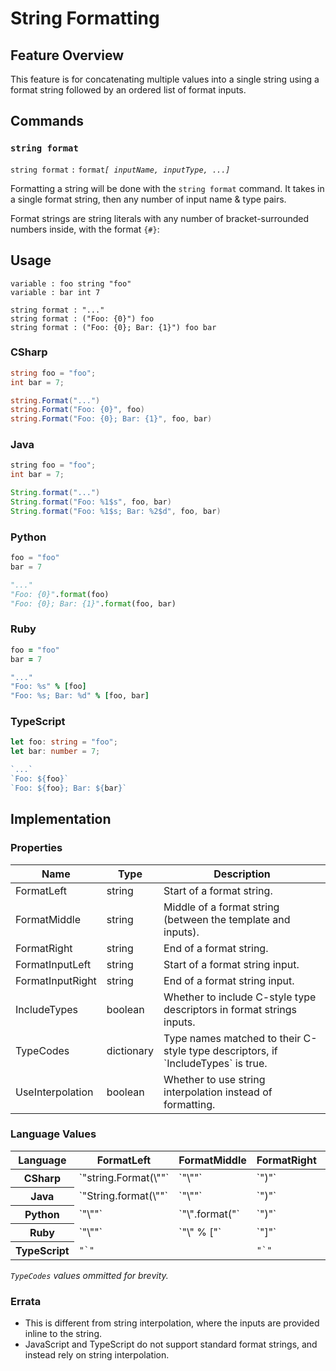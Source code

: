 # String Formatting

## Feature Overview

This feature is for concatenating multiple values into a single string using a format string followed by an ordered list of format inputs.


## Commands

### `string format`

`string format` `:` `format`*`[ inputName, inputType, ...]`*

Formatting a string will be done with the `string format` command.
It takes in a single format string, then any number of input name & type pairs.

Format strings are string literals with any number of bracket-surrounded numbers inside, with the format `{#}`:


## Usage

```
variable : foo string "foo"
variable : bar int 7

string format : "..."
string format : ("Foo: {0}") foo
string format : ("Foo: {0}; Bar: {1}") foo bar
```

### CSharp

```csharp
string foo = "foo";
int bar = 7;

string.Format("...")
string.Format("Foo: {0}", foo)
string.Format("Foo: {0}; Bar: {1}", foo, bar)
```

### Java

```java
string foo = "foo";
int bar = 7;

String.format("...")
String.format("Foo: %1$s", foo, bar)
String.format("Foo: %1$s; Bar: %2$d", foo, bar)
```

### Python

```python
foo = "foo"
bar = 7

"..."
"Foo: {0}".format(foo)
"Foo: {0}; Bar: {1}".format(foo, bar)
```

### Ruby

```ruby
foo = "foo"
bar = 7

"..."
"Foo: %s" % [foo]
"Foo: %s; Bar: %d" % [foo, bar]
```

### TypeScript

```typescript
let foo: string = "foo";
let bar: number = 7;

`...`
`Foo: ${foo}`
`Foo: ${foo}; Bar: ${bar}`
```


## Implementation

### Properties

<table>
    <thead>
        <th>Name</th>
        <th>Type</th>
        <th>Description</th>
    </thead>
    <tbody>
        <tr>
            <td>FormatLeft</td>
            <td>string</td>
            <td>Start of a format string.</td>
        </tr>
        <tr>
            <td>FormatMiddle</td>
            <td>string</td>
            <td>Middle of a format string (between the template and inputs).</td>
        </tr>
        <tr>
            <td>FormatRight</td>
            <td>string</td>
            <td>End of a format string.</td>
        </tr>
        <tr>
            <td>FormatInputLeft</td>
            <td>string</td>
            <td>Start of a format string input.</td>
        </tr>
        <tr>
            <td>FormatInputRight</td>
            <td>string</td>
            <td>End of a format string input.</td>
        </tr>
        <tr>
            <td>IncludeTypes</td>
            <td>boolean</td>
            <td>Whether to include C-style type descriptors in format strings inputs.</td>
        </tr>
        <tr>
            <td>TypeCodes</td>
            <td>dictionary<string, string></td>
            <td>Type names matched to their C-style type descriptors, if `IncludeTypes` is true.</td>
        </tr>
        <tr>
            <td>UseInterpolation</td>
            <td>boolean</td>
            <td>Whether to use string interpolation instead of formatting.</td>
        </tr>
    </tbody>
</table>

### Language Values

<table>
    <thead>
        <th>Language</th>
        <th>FormatLeft</th>
        <th>FormatMiddle</th>
        <th>FormatRight</th>
        <th>FormatInputLeft</th>
        <th>FormatInputRight</th>
        <th>IncludeTypes</th>
        <th>UseInterpolation</th>
    </thead>
    <tbody>
        <tr>
            <th>CSharp</th>
            <td>`"string.Format(\""`</td>
            <td>`"\""`</td>
            <td>`")"`</td>
            <td>`"{"`</td>
            <td>`"}"`</td>
            <td>`false`</td>
            <td>`false`</td>
        </tr>
        <tr>
            <th>Java</th>
            <td>`"String.format(\""`</td>
            <td>`"\""`</td>
            <td>`")"`</td>
            <td>`"%"`</td>
            <td>`""`</td>
            <td>`true`</td>
            <td>`false`</td>
        </tr>
        <tr>
            <th>Python</th>
            <td>`"\""`</td>
            <td>`"\".format("`</td>
            <td>`")"`</td>
            <td>`"{"`</td>
            <td>`"}"`</td>
            <td>`true`</td>
            <td>`false`</td>
        </tr>
        <tr>
            <th>Ruby</th>
            <td>`"\""`</td>
            <td>`"\" % ["`</td>
            <td>`"]"`</td>
            <td>`""`</td>
            <td>`""`</td>
            <td>`false`</td>
            <td>`false`</td>
        </tr>
        <tr>
            <th>TypeScript</th>
            <td><code>"`"</code></td>
            <td></td>
            <td><code>"`"</code></td>
            <td>`"${"`</td>
            <td>`"}"`</td>
            <td>`false`</td>
            <td>`true`</td>
        </tr>
    </tbody>
</table>

*`TypeCodes` values ommitted for brevity.*

### Errata

* This is different from string interpolation, where the inputs are provided inline to the string.
* JavaScript and TypeScript do not support standard format strings, and instead rely on string interpolation.